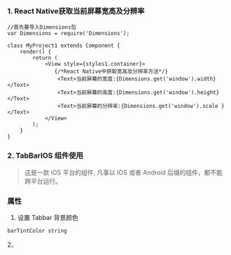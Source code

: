 ### 1. React Native获取当前屏幕宽高及分辨率


```
//首先要导入Dimensions包
var Dimensions = require('Dimensions');
 
class MyProject1 extends Component {
    render() {
        return (
            <View style={styles1.container}>
               {/*React Native中获取宽高及分辨率方法*/}
                <Text>当前屏幕的宽度:{Dimensions.get('window').width}</Text>
                <Text>当前屏幕的高度:{Dimensions.get('window').height}</Text>
                <Text>当前屏幕的分辨率:{Dimensions.get('window').scale }</Text>
            </View>
        );
    }
}
```

### 2. TabBarIOS 组件使用

> 这是一款 iOS 平台的组件, 凡事以 IOS 或者 Android 后缀的组件，都不能跨平台运行。


### 属性

1. 设置 Tabbar 背景颜色
```
barTintColor string 
```
2、


